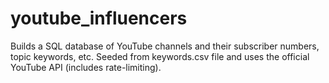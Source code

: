 # youtube_influencers

Builds a SQL database of YouTube channels and their subscriber numbers, topic keywords, etc.
Seeded from keywords.csv file and uses the official YouTube API (includes rate-limiting).
